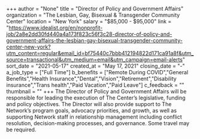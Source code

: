 +++
author = "None"
title = "Director of Policy and Government Affairs"
organization = "The Lesbian, Gay, Bisexual & Transgender Community Center"
location = "New York"
salary = "$85,000 - $95,000"
link = "https://www.idealist.org/en/nonprofit-job/2a8e2dd30fd440a4a173f823c56f3c28-director-of-policy-and-government-affairs-the-lesbian-gay-bisexual-transgender-community-center-new-york?utm_content=regular&email_id=bf75440c7bbb412194822d171ca91a8f&utm_source=transactional&utm_medium=email&utm_campaign=email-alerts"
sort_date = "2021-05-17"
created_at = "May 17, 2021"
closing_date = "-"
a_job_type = ["Full Time"]
b_benefits = ["Remote During COVID","General Benefits","Health Insurance","Dental","Vision","Retirement","Disability insurance","Trans health","Paid Vacation","Paid Leave"]
c_feedback = ""
thumbnail = ""
+++
The Director of Policy and Government Affairs will be responsible for leading the execution of The Center’s legislative, funding and policy objectives. The Director will also provide support to The Network’s program goals, advocacy priorities, and growth, as well as supporting Network staff in relationship management including conflict resolution, decision-making processes, and governance. Some travel may be required.